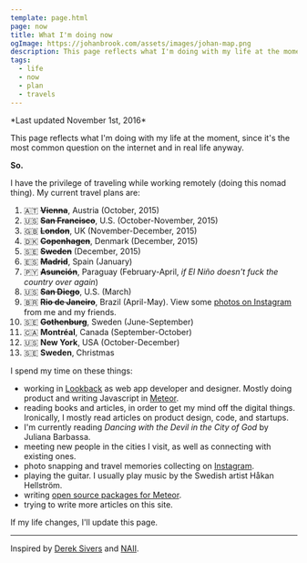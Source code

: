 ```yaml
---
template: page.html
page: now
title: What I'm doing now
ogImage: https://johanbrook.com/assets/images/johan-map.png
description: This page reflects what I'm doing with my life at the moment.
tags:
  - life
  - now
  - plan
  - travels
---
```


<p class="centered grey">
  *Last updated November 1st, 2016*
</p>

This page reflects what I'm doing with my life at the moment, since it's the most common question on the internet and in real life anyway.

**So.**

I have the privilege of traveling while working remotely (doing this nomad thing). My current travel plans are:

1. 🇦🇹 ~~**Vienna**~~, Austria (October, 2015)
2. 🇺🇸 ~~**San Francisco**~~, U.S. (October-November, 2015)
3. 🇬🇧 ~~**London**~~, UK (November-December, 2015)
4. 🇩🇰 ~~**Copenhagen**~~, Denmark (December, 2015)
5. 🇸🇪 ~~**Sweden**~~ (December, 2015)
6. 🇪🇸 ~~**Madrid**~~, Spain (January)
7. 🇵🇾 ~~**Asunción**~~, Paraguay (February-April, *if El Niño doesn't fuck the country over again*)
8. 🇺🇸 ~~**San Diego**~~, U.S. (March)
9. 🇧🇷 ~~**Rio de Janeiro**~~, Brazil (April-May). View some [photos on Instagram](https://www.instagram.com/explore/tags/riosexton/) from me and my friends.
10. 🇸🇪 ~~**Gothenburg**~~, Sweden (June-September)
11. 🇨🇦 **Montréal**, Canada (September-October)
12. 🇺🇸 **New York**, USA (October-December)
13. 🇸🇪 **Sweden**, Christmas

I spend my time on these things:

- working in [Lookback](http://lookback.io) as web app developer and designer. Mostly doing product and writing Javascript in [Meteor](http://meteor.com).
- reading books and articles, in order to get my mind off the digital things. Ironically, I mostly read articles on product design, code, and startups.
- I'm currently reading *Dancing with the Devil in the City of God* by Juliana Barbassa.
- meeting new people in the cities I visit, as well as connecting with existing ones.
- photo snapping and travel memories collecting on [Instagram](http://instagram.com/johanbrook/).
- playing the guitar. I usually play music by the Swedish artist Håkan Hellström.
- writing [open source packages for Meteor](https://atmospherejs.com/lookback/).
- trying to write more articles on this site.

If my life changes, I'll update this page.

***

Inspired by [Derek Sivers](https://sivers.org/now) and [NAII](http://naii.de/now/).
